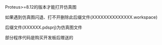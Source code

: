 Proteus>=8.12的版本才能打开仿真图  

如果遇到仿真图闪退、打不开删除此后缀文件(XXXXXXXXXXXXXX.workspace)  

后缀文件(XXXXXX.pdsprj)为仿真图文件

部分程序代码是购买开发板后赠送的

